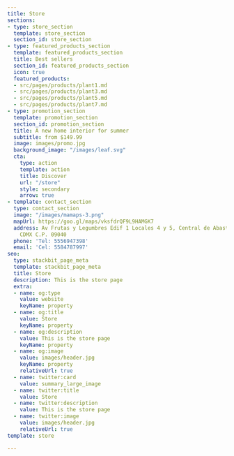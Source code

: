 ```yaml
---
title: Store
sections:
- type: store_section
  template: store_section
  section_id: store_section
- type: featured_products_section
  template: featured_products_section
  title: Best sellers
  section_id: featured_products_section
  icon: true
  featured_products:
  - src/pages/products/plant1.md
  - src/pages/products/plant3.md
  - src/pages/products/plant5.md
  - src/pages/products/plant7.md
- type: promotion_section
  template: promotion_section
  section_id: promotion_section
  title: A new home interior for summer
  subtitle: from $149.99
  image: images/promo.jpg
  background_image: "/images/leaf.svg"
  cta:
    type: action
    template: action
    title: Discover
    url: "/store"
    style: secondary
    arrow: true
- template: contact_section
  type: contact_section
  image: "/images/mamaps-3.png"
  mapUrl: https://goo.gl/maps/vksfdrQF9L9HAMGK7
  address: Av Frutas y Legumbres Edif 1 Locales 4 y 5, Central de Abasto, Alc. Iztapalapa,
    CDMX C.P. 09040
  phone: 'Tel: 5556947398'
  email: 'Cel: 5584787997'
seo:
  type: stackbit_page_meta
  template: stackbit_page_meta
  title: Store
  description: This is the store page
  extra:
  - name: og:type
    value: website
    keyName: property
  - name: og:title
    value: Store
    keyName: property
  - name: og:description
    value: This is the store page
    keyName: property
  - name: og:image
    value: images/header.jpg
    keyName: property
    relativeUrl: true
  - name: twitter:card
    value: summary_large_image
  - name: twitter:title
    value: Store
  - name: twitter:description
    value: This is the store page
  - name: twitter:image
    value: images/header.jpg
    relativeUrl: true
template: store

---
```

